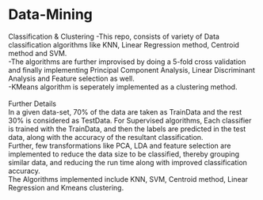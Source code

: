 # Data-Mining
Classification &amp; Clustering
-This repo, consists of variety of Data classification algorithms like KNN, Linear Regression method, Centroid method and SVM.<br />
-The algorithms are further improvised by doing a 5-fold cross validation and finally implementing Principal Component Analysis, Linear Discriminant Analysis and Feature selection as well. <br />
-KMeans algorithm is seperately implemented as a clustering method.<br /> <br />
Further Details <br />
In a given data-set, 70% of the data are taken as TrainData and the rest
30% is considered as TestData. For Supervised algorithms, Each
classifier is trained with the TrainData, and then the labels are
predicted in the test data, along with the accuracy of the resultant
classification. <br />
Further, few transformations like PCA, LDA and feature selection are
implemented to reduce the data size to be classified, thereby grouping
similar data, and reducing the run time along with improved
classification accuracy. <br />
The Algorithms implemented include KNN, SVM, Centroid method, Linear
Regression and Kmeans clustering. <br />
